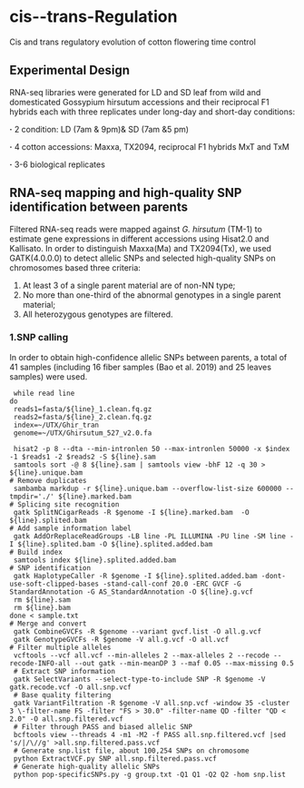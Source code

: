 #  cis--trans-Regulation
Cis and trans regulatory evolution of cotton flowering time control
## Experimental Design
RNA-seq libraries were generated for LD and SD leaf from wild and domesticated Gossypium hirsutum accessions and their reciprocal F1 hybrids each with three replicates under long-day and short-day conditions:

**·** 2 condition: LD (7am & 9pm)& SD (7am &5 pm)
 
**·** 4 cotton accessions: Maxxa, TX2094, reciprocal F1 hybrids MxT and TxM

**·** 3-6 biological replicates
## RNA-seq mapping and high-quality SNP identification between parents
Filtered RNA-seq reads were mapped against *G. hirsutum* (TM-1) to estimate gene expressions in different accessions using Hisat2.0 and Kallisato. In order to distinguish Maxxa(Ma) and TX2094(Tx), we used GATK(4.0.0.0) to detect allelic SNPs and selected high-quality SNPs on chromosomes based three criteria:

1) At least 3 of a single parent material are of non-NN type;
2) No more than one-third of the abnormal genotypes in a single parent material;
3) All heterozygous genotypes are filtered.

### 1.SNP calling
In order to obtain high-confidence allelic SNPs between parents, a total of 41 samples (including 16 fiber samples (Bao et al. 2019) and 25 leaves samples) were used.

```
 while read line
do
 reads1=fasta/${line}_1.clean.fq.gz
 reads2=fasta/${line}_2.clean.fq.gz
 index=~/UTX/Ghir_tran
 genome=~/UTX/Ghirsutum_527_v2.0.fa

 hisat2 -p 8 --dta --min-intronlen 50 --max-intronlen 50000 -x $index -1 $reads1 -2 $reads2 -S ${line}.sam
 samtools sort -@ 8 ${line}.sam | samtools view -bhF 12 -q 30 > ${line}.unique.bam
# Remove duplicates
 sambamba markdup -r ${line}.unique.bam --overflow-list-size 600000 --tmpdir='./' ${line}.marked.bam
# Splicing site recognition
 gatk SplitNCigarReads -R $genome -I ${line}.marked.bam  -O ${line}.splited.bam
# Add sample information label 
 gatk AddOrReplaceReadGroups -LB line -PL ILLUMINA -PU line -SM line -I ${line}.splited.bam -O ${line}.splited.added.bam
# Build index
 samtools index ${line}.splited.added.bam
# SNP identification
 gatk HaplotypeCaller -R $genome -I ${line}.splited.added.bam -dont-use-soft-clipped-bases -stand-call-conf 20.0 -ERC GVCF -G StandardAnnotation -G AS_StandardAnnotation -O ${line}.g.vcf
 rm ${line}.sam
 rm ${line}.bam
done < sample.txt
# Merge and convert 
 gatk CombineGVCFs -R $genome --variant gvcf.list -O all.g.vcf
 gatk GenotypeGVCFs -R $genome -V all.g.vcf -O all.vcf
# Filter multiple alleles
 vcftools --vcf all.vcf --min-alleles 2 --max-alleles 2 --recode --recode-INFO-all --out gatk --min-meanDP 3 --maf 0.05 --max-missing 0.5
 # Extract SNP information
 gatk SelectVariants --select-type-to-include SNP -R $genome -V gatk.recode.vcf -O all.snp.vcf
 # Base quality filtering
 gatk VariantFiltration -R $genome -V all.snp.vcf -window 35 -cluster 3 \-filter-name FS -filter "FS > 30.0" -filter-name QD -filter "QD < 2.0" -O all.snp.filtered.vcf
 # Filter through PASS and biased allelic SNP  
 bcftools view --threads 4 -m1 -M2 -f PASS all.snp.filtered.vcf |sed 's/|/\//g' >all.snp.filtered.pass.vcf
 # Generate snp.list file, about 100,254 SNPs on chromosome
 python ExtractVCF.py SNP all.snp.filtered.pass.vcf 
 # Generate high-quality allelic SNPs 
 python pop-specificSNPs.py -g group.txt -Q1 Q1 -Q2 Q2 -hom snp.list 

```




